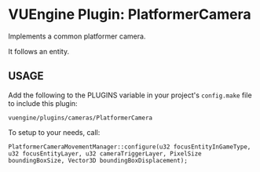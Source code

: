 VUEngine Plugin: PlatformerCamera
==========================================

Implements a common platformer camera.

It follows an entity.


USAGE
-----

Add the following to the PLUGINS variable in your project's `config.make` file to include this plugin:

	vuengine/plugins/cameras/PlatformerCamera


To setup to your needs, call:

	PlatformerCameraMovementManager::configure(u32 focusEntityInGameType, u32 focusEntityLayer, u32 cameraTriggerLayer, PixelSize boundingBoxSize, Vector3D boundingBoxDisplacement);
